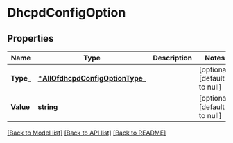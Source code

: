 # DhcpdConfigOption

## Properties
Name | Type | Description | Notes
------------ | ------------- | ------------- | -------------
**Type_** | [***AllOfdhcpdConfigOptionType_**](AllOfdhcpdConfigOptionType_.md) |  | [optional] [default to null]
**Value** | **string** |  | [optional] [default to null]

[[Back to Model list]](../README.md#documentation-for-models) [[Back to API list]](../README.md#documentation-for-api-endpoints) [[Back to README]](../README.md)

